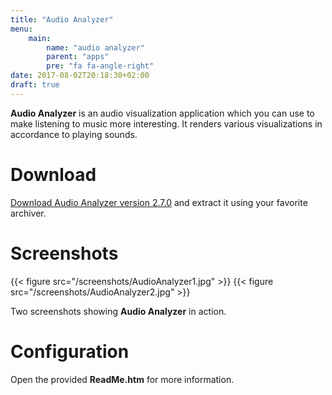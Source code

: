 ```yaml
---
title: "Audio Analyzer"
menu:
    main:
        name: "audio analyzer"
        parent: "apps"
        pre: "fa fa-angle-right"
date: 2017-08-02T20:18:30+02:00
draft: true
---
```


**Audio Analyzer** is an audio visualization application which you can use to make listening to music more interesting. It
renders various visualizations in accordance to playing sounds.

# Download

[Download Audio Analyzer version 2.7.0](#todo) and extract it using your favorite archiver.

# Screenshots

{{< figure src="/screenshots/AudioAnalyzer1.jpg" >}}
{{< figure src="/screenshots/AudioAnalyzer2.jpg" >}}

Two screenshots showing **Audio Analyzer** in action.

# Configuration

Open the provided **ReadMe.htm** for more information.